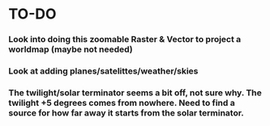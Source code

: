 # TO-DO

### Look into doing this zoomable Raster & Vector to project a worldmap (maybe not needed)
### Look at adding planes/satelittes/weather/skies
### The twilight/solar terminator seems a bit off, not sure why. The twilight +5 degrees comes from nowhere. Need to find a source for how far away it starts from the solar terminator.